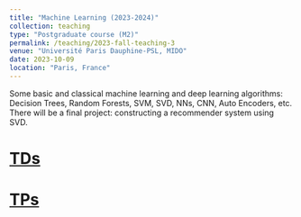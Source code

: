 ```yaml
---
title: "Machine Learning (2023-2024)"
collection: teaching
type: "Postgraduate course (M2)"
permalink: /teaching/2023-fall-teaching-3
venue: "Université Paris Dauphine-PSL, MIDO"
date: 2023-10-09
location: "Paris, France"
---
```


Some basic and classical machine learning  and deep learning algorithms: Decision Trees, Random Forests, SVM, SVD, NNs, CNN, Auto Encoders, etc. There will be a final project: constructing a recommender system using SVD.

[TDs](https://drive.google.com/drive/folders/1s-HssabiJRpxXkAMf_122pxlYGv_8Eva?usp=sharing)
======


[TPs](https://drive.google.com/drive/folders/1zVd6QsGZ22IMs5vsAVcvDJiIQymYCslY?usp=sharing)
======





